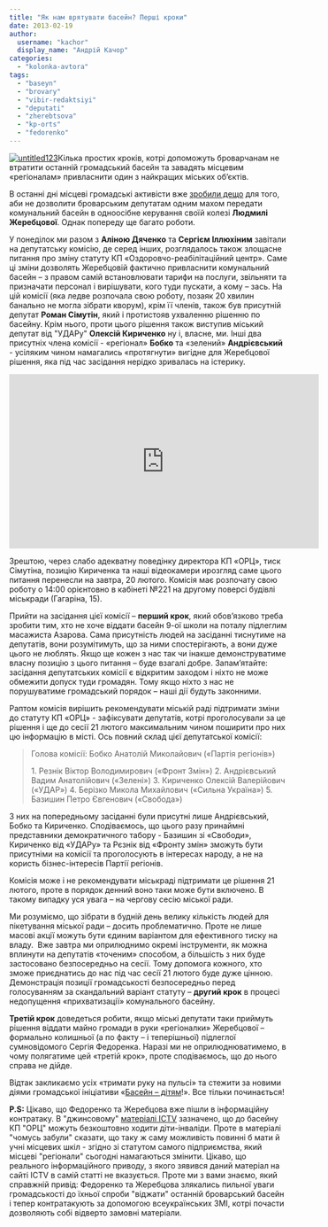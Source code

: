 ```yaml
---
title: "Як нам врятувати басейн? Перші кроки"
date: 2013-02-19
author: 
  username: "kachor"
  display_name: "Андрій Качор"
categories: 
  - "kolonka-avtora"
tags: 
  - "baseyn"
  - "brovary"
  - "vibir-redaktsiyi"
  - "deputati"
  - "zherebtsova"
  - "kp-orts"
  - "fedorenko"
---
```


[![untitled123](https://mpz.brovary.org/wp-content/uploads/2013/02/untitled123.png)](https://mpz.brovary.org/wp-content/uploads/2013/02/untitled123.png)Кілька простих кроків, котрі допоможуть броварчанам не втратити останній громадський басейн та завадять місцевим «регіоналам» привласнити один з найкращих міських об’єктів.

В останні дні місцеві громадські активісти вже [зробили дещо](https://mpz.brovary.org/brovarchanam-poyasnili-yak-zupiniti-hitru-lisichku-zherebtsovu/) для того, аби не дозволити броварським депутатам одним махом передати комунальний басейн в одноосібне керування своїй колезі **Людмилі Жеребцової**. Однак попереду ще багато роботи.

У понеділок ми разом з **Аліною Дяченко** та **Сергієм Іллюхіним** завітали на депутатську комісію, де серед інших, розглядалось також злощасне питання про зміну статуту КП «Оздоровчо-реабілітаційний центр». Саме ці зміни дозволять Жеребцовій фактично привласнити комунальний басейн – з правом самій встановлювати тарифи на послуги, звільняти та призначати персонал і вирішувати, кого туди пускати, а кому – зась. На цій комісії (яка ледве розпочала свою роботу, позаяк 20 хвилин банально не могла зібрати кворум), крім її членів, також був присутній депутат **Роман Сімутін**, який і протистояв ухваленню рішенню по басейну. Крім нього, проти цього рішення також виступив міський депутат від "УДАРу" **Олексій Кириченко** ну і, власне, ми. Інші два присутніх члена комісії - «регіонал» **Бобко** та «зелений» **Андрієвський** - усіляким чином намагались «протягнути» вигідне для Жеребцової рішення, яка під час засідання нерідко зривалась на істерику.

<iframe src="http://www.youtube.com/embed/iOt0Niz8iGQ?list=UUc9EZBO13wTS_Thn4wW0dtA" height="315" width="560" allowfullscreen frameborder="0"></iframe>

Зрештою, через слабо адекватну поведінку директора КП «ОРЦ», тиск Сімутіна, позицію Кириченка та наші відеокамери ирозгляд саме цього питання перенесли на завтра, 20 лютого. Комісія має розпочату свою роботу о 14:00 орієнтовно в кабінеті №221 на другому поверсі будівлі міськради (Гагаріна, 15).

Прийти на засідання цієї комісії – **перший крок**, який обов’язково треба зробити тим, хто не хоче віддати басейн 9-ої школи на поталу підлеглим масажиста Азарова. Сама присутність людей на засіданні тиснутиме на депутатів, вони розумітимуть, що за ними спостерігають, а вони дуже цього не люблять. Якщо ще кожен з нас так чи інакше демонструватиме власну позицію з цього питання – буде взагалі добре. Запам’ятайте: засідання депутатських комісії є відкритим заходом і ніхто не може обмежити допуск туди громадян. Тому якщо ніхто з нас не порушуватиме громадський порядок – наші дії будуть законними.

Раптом комісія вирішить рекомендувати міській раді підтримати зміни до статуту КП «ОРЦ» - зафіксувати депутатів, котрі проголосували за це рішення і ще до сесії 21 лютого максимальним чином поширити про них цю інформацію в місті. Ось повний склад цієї депутатської комісії:

> Голова комісії: Бобко Анатолій Миколайович («Партія регіонів»)
> 
> 1\. Резнік Віктор Володимирович («Фронт Змін») 2. Андрієвський Вадим Анатолійович («Зелені») 3. Кириченко Олексій Валерійович («УДАР») 4. Берізко Микола Михайлович («Сильна Україна») 5. Базишин Петро Євгенович («Свобода»)

З них на попередньому засіданні були присутні лише Андрієвський, Бобко та Кириченко. Сподіваємось, що цього разу принаймні представники демократичного табору - Базишин зі «Свободи», Кириченко від «УДАРу» та Рєзнік від «Фронту змін» зможуть бути присутніми на комісії та проголосують в інтересах народу, а не на користь бізнес-інтересів Партії регіонів.

Комісія може і не рекомендувати міськраді підтримати це рішення 21 лютого, проте в порядок денний воно таки може бути включено. В такому випадку уся увага – на чергову сесію міської ради.

Ми розуміємо, що зібрати в будній день велику кількість людей для пікетування міської ради – досить проблематично. Проте не лише масові акції можуть бути єдиним варіантом для ефективного тиску на владу.  Вже завтра ми оприлюднимо окремі інструменти, як можна вплинути на депутатів «точеним» способом, а більшість з них буде застосовано безпосередньо на сесії. Тому допомога кожного, хто зможе приєднатись до нас під час сесії 21 лютого буде дуже цінною. Демонстрація позиції громадськості безпосередньо перед голосуванням за скандальний варіант статуту – **другий крок** в процесі недопущення «прихватизації» комунального басейну.

**Третій крок** доведеться робити, якщо міські депутати таки приймуть рішення віддати майно громади в руки «регіоналки» Жеребцової – формально колишньої (а по факту – і теперішньої) підлеглої сумновідомого Сергія Федоренка. Наразі ми не оприлюднюватимемо, в чому полягатиме цей «третій крок», проте сподіваємось, що до нього справа не дійде.

Відтак закликаємо усіх «тримати руку на пульсі» та стежити за новими діями громадської ініціативи «[Басейн – дітям](http://vk.com/sprava13a)!». Все тільки починається!

**P.S:** Цікаво, що Федоренко та Жеребцова вже пішли в інформаційну контратаку. В "джинсовому" [матеріалі ICTV](http://fakty.ictv.ua/ua/index/read-news/id/1469980) зазначено, що до басейну КП "ОРЦ" можуть безкоштовно ходити діти-інваліди. Проте в матеріалі "чомусь забули" сказати, що таку ж саму можливість повинні б мати й учні місцевих шкіл - згідно зі статутом самого підприємства, який місцеві "регіонали" сьогодні намагаються змінити. Цікаво, що реального інформаційного приводу, з якого зявився даний матеріал на сайті ICTV в самій статті не вказується. Проте ми з вами знаємо, який справжній привід: Федоренко та Жеребцова злякались пильної уваги громадськості до їхньої спроби "віджати" останній броварський басейн і тепер контратакують за допомогою всеукраїнських ЗМІ, котрі почасти дозволяють собі відверто замовні матеріали.

